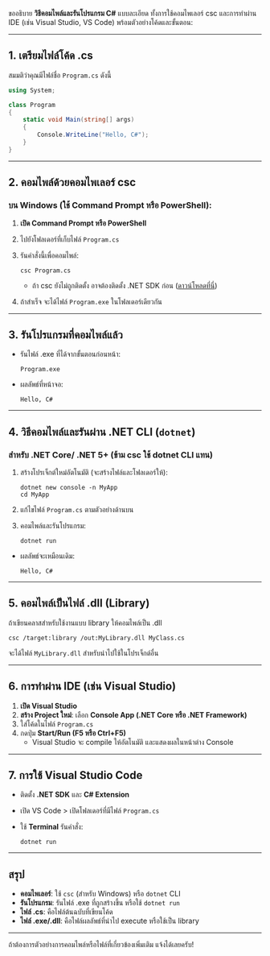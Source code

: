 ขออธิบาย **วิธีคอมไพล์และรันโปรแกรม C#** แบบละเอียด ทั้งการใช้คอมไพเลอร์ csc และการทำผ่าน IDE (เช่น Visual Studio, VS Code) พร้อมตัวอย่างโค้ดและขั้นตอน:

---

## 1. เตรียมไฟล์โค้ด .cs

สมมติว่าคุณมีไฟล์ชื่อ `Program.cs` ดังนี้

```csharp name=Program.cs
using System;

class Program
{
    static void Main(string[] args)
    {
        Console.WriteLine("Hello, C#");
    }
}
```

---

## 2. คอมไพล์ด้วยคอมไพเลอร์ csc

### **บน Windows (ใช้ Command Prompt หรือ PowerShell):**

1. **เปิด Command Prompt หรือ PowerShell**
2. ไปยังโฟลเดอร์ที่เก็บไฟล์ `Program.cs`
3. รันคำสั่งนี้เพื่อคอมไพล์:

    ```
    csc Program.cs
    ```

    - ถ้า csc ยังไม่ถูกติดตั้ง อาจต้องติดตั้ง .NET SDK ก่อน ([ดาวน์โหลดที่นี่](https://dotnet.microsoft.com/en-us/download/dotnet))

4. ถ้าสำเร็จ จะได้ไฟล์ `Program.exe` ในโฟลเดอร์เดียวกัน

---

## 3. รันโปรแกรมที่คอมไพล์แล้ว

- รันไฟล์ .exe ที่ได้จากขั้นตอนก่อนหน้า:

    ```
    Program.exe
    ```

- ผลลัพธ์ที่หน้าจอ:  
  ```
  Hello, C#
  ```

---

## 4. วิธีคอมไพล์และรันผ่าน .NET CLI (`dotnet`)

### **สำหรับ .NET Core/ .NET 5+ (ข้าม csc ใช้ dotnet CLI แทน)**

1. สร้างโปรเจ็กต์ใหม่อัตโนมัติ (จะสร้างไฟล์และโฟลเดอร์ให้):

    ```
    dotnet new console -n MyApp
    cd MyApp
    ```

2. แก้ไขไฟล์ `Program.cs` ตามตัวอย่างด้านบน
3. คอมไพล์และรันโปรแกรม:

    ```
    dotnet run
    ```

- ผลลัพธ์จะเหมือนเดิม:  
  ```
  Hello, C#
  ```

---

## 5. คอมไพล์เป็นไฟล์ .dll (Library)

ถ้าเขียนคลาสสำหรับใช้งานแบบ library ให้คอมไพล์เป็น .dll

```
csc /target:library /out:MyLibrary.dll MyClass.cs
```

จะได้ไฟล์ `MyLibrary.dll` สำหรับนำไปใช้ในโปรเจ็กต์อื่น

---

## 6. การทำผ่าน IDE (เช่น Visual Studio)

1. **เปิด Visual Studio**
2. **สร้าง Project ใหม่**: เลือก **Console App (.NET Core หรือ .NET Framework)**
3. ใส่โค้ดในไฟล์ `Program.cs`
4. กดปุ่ม **Start/Run (F5 หรือ Ctrl+F5)**  
   - Visual Studio จะ compile ให้อัตโนมัติ และแสดงผลในหน้าต่าง Console

---

## 7. การใช้ Visual Studio Code

- ติดตั้ง **.NET SDK** และ **C# Extension**
- เปิด VS Code > เปิดโฟลเดอร์ที่มีไฟล์ `Program.cs`
- ใช้ **Terminal** รันคำสั่ง:

    ```
    dotnet run
    ```

---

## สรุป

- **คอมไพเลอร์**: ใช้ `csc` (สำหรับ Windows) หรือ `dotnet` CLI
- **รันโปรแกรม**: รันไฟล์ .exe ที่ถูกสร้างขึ้น หรือใช้ `dotnet run`
- **ไฟล์ .cs**: คือไฟล์ต้นฉบับที่เขียนโค้ด
- **ไฟล์ .exe/.dll**: คือไฟล์ผลลัพธ์ที่นำไป execute หรือใช้เป็น library

---

ถ้าต้องการตัวอย่างการคอมไพล์หรือไฟล์ที่เกี่ยวข้องเพิ่มเติม แจ้งได้เลยครับ!
